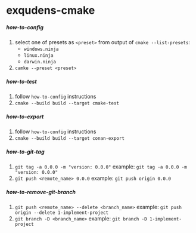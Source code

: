 # exqudens-cmake

##### how-to-config

1. select one of presets as `<preset>` from output of `cmake --list-presets`:
    * `windows.ninja`
    * `linux.ninja`
    * `darwin.ninja`
2. `camke --preset <preset>`

##### how-to-test

1. follow `how-to-config` instructions
2. `cmake --build build --target cmake-test`

##### how-to-export

1. follow `how-to-config` instructions
2. `cmake --build build --target conan-export`

##### how-to-git-tag

1. `git tag -a 0.0.0 -m "version: 0.0.0"` example: `git tag -a 0.0.0 -m "version: 0.0.0"`
2. `git push <remote_name> 0.0.0` example: `git push origin 0.0.0`

##### how-to-remove-git-branch

1. `git push <remote_name> --delete <branch_name>` example: `git push origin --delete 1-implement-project`
2. `git branch -D <branch_name>` example: `git branch -D 1-implement-project`
